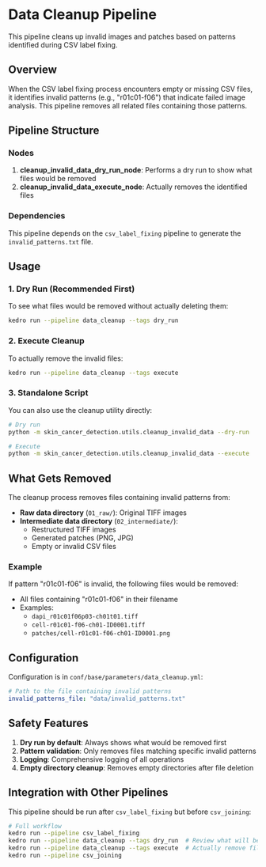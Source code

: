 # Data Cleanup Pipeline

This pipeline cleans up invalid images and patches based on patterns identified during CSV label fixing.

## Overview

When the CSV label fixing process encounters empty or missing CSV files, it identifies invalid patterns (e.g., "r01c01-f06") that indicate failed image analysis. This pipeline removes all related files containing those patterns.

## Pipeline Structure

### Nodes

1. **cleanup_invalid_data_dry_run_node**: Performs a dry run to show what files would be removed
2. **cleanup_invalid_data_execute_node**: Actually removes the identified files

### Dependencies

This pipeline depends on the `csv_label_fixing` pipeline to generate the `invalid_patterns.txt` file.

## Usage

### 1. Dry Run (Recommended First)

To see what files would be removed without actually deleting them:

```bash
kedro run --pipeline data_cleanup --tags dry_run
```

### 2. Execute Cleanup

To actually remove the invalid files:

```bash
kedro run --pipeline data_cleanup --tags execute
```

### 3. Standalone Script

You can also use the cleanup utility directly:

```bash
# Dry run
python -m skin_cancer_detection.utils.cleanup_invalid_data --dry-run

# Execute
python -m skin_cancer_detection.utils.cleanup_invalid_data --execute
```

## What Gets Removed

The cleanup process removes files containing invalid patterns from:

- **Raw data directory** (`01_raw/`): Original TIFF images
- **Intermediate data directory** (`02_intermediate/`):
  - Restructured TIFF images
  - Generated patches (PNG, JPG)
  - Empty or invalid CSV files

### Example

If pattern "r01c01-f06" is invalid, the following files would be removed:
- All files containing "r01c01-f06" in their filename
- Examples:
  - `dapi_r01c01f06p03-ch01t01.tiff`
  - `cell-r01c01-f06-ch01-ID0001.tiff`
  - `patches/cell-r01c01-f06-ch01-ID0001.png`

## Configuration

Configuration is in `conf/base/parameters/data_cleanup.yml`:

```yaml
# Path to the file containing invalid patterns
invalid_patterns_file: "data/invalid_patterns.txt"
```

## Safety Features

1. **Dry run by default**: Always shows what would be removed first
2. **Pattern validation**: Only removes files matching specific invalid patterns
3. **Logging**: Comprehensive logging of all operations
4. **Empty directory cleanup**: Removes empty directories after file deletion

## Integration with Other Pipelines

This pipeline should be run after `csv_label_fixing` but before `csv_joining`:

```bash
# Full workflow
kedro run --pipeline csv_label_fixing
kedro run --pipeline data_cleanup --tags dry_run  # Review what will be removed
kedro run --pipeline data_cleanup --tags execute  # Actually remove files
kedro run --pipeline csv_joining
```